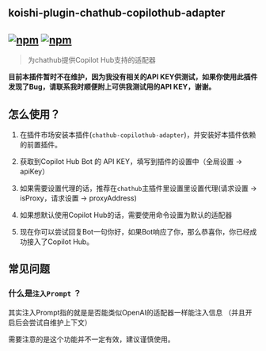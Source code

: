 ## koishi-plugin-chathub-copilothub-adapter

## [![npm](https://img.shields.io/npm/v/@dingyi222666/koishi-plugin-chathub-copilothub-adapter)](https://www.npmjs.com/package/@dingyi222666/koishi-plugin-chathub-copilothub-adapter) [![npm](https://img.shields.io/npm/dm/@dingyi222666/koishi-plugin-chathub-copilothub-adapter)](https://www.npmjs.com/package//@dingyi222666/koishi-plugin-chathub-copilothub-adapter)

> 为chathub提供Copilot Hub支持的适配器

**目前本插件暂时不在维护，因为我没有相关的API KEY供测试，如果你使用此插件发现了Bug，请联系我时顺便附上可供我测试用的API KEY，谢谢。**

## 怎么使用？

1. 在插件市场安装本插件(`chathub-copilothub-adapter`)，并安装好本插件依赖的前置插件。

2. 获取到Copilot Hub Bot 的 API KEY，填写到插件的设置中（全局设置 -> apiKey）

3. 如果需要设置代理的话，推荐在`chathub`主插件里设置里设置代理(请求设置 -> isProxy，请求设置 -> proxyAddress)

4. 如果想默认使用Copilot Hub的话，需要使用命令设置为默认的适配器

5. 现在你可以尝试回复Bot一句你好，如果Bot响应了你，那么恭喜你，你已经成功接入了Copilot Hub。

## 常见问题

### 什么是`注入Prompt` ？

其实注入Prompt指的就是是否能类似OpenAI的适配器一样能注入信息 （并且开启后会尝试自维护上下文）

需要注意的是这个功能并不一定有效，建议谨慎使用。
